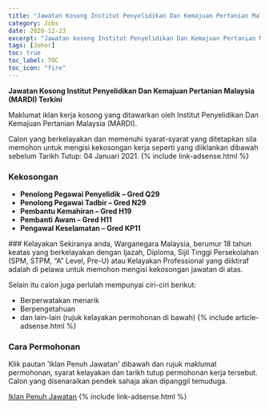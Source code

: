 ```yaml
---
title: "Jawatan Kosong Institut Penyelidikan Dan Kemajuan Pertanian Malaysia (MARDI) Terkini" 
category: Jobs 
date: 2020-12-23 
excerpt: "Jawatan kosong Institut Penyelidikan Dan Kemajuan Pertanian Malaysia (MARDI) terkini untuk kekosongan Penolong Pegawai Penyelidik – Gred Q29,Penolong Pegawai Tadbir – Gred N29,Pembantu Kemahiran – Gred H19,Pembanti Awam – Gred H11,Pengawal Keselamatan – Gred KP11" 
tags: [Johor] 
toc: true 
toc_label: TOC 
toc_icon: "fire" 
--- 
```


**Jawatan Kosong Institut Penyelidikan Dan Kemajuan Pertanian Malaysia (MARDI) Terkini**

Maklumat iklan kerja kosong yang ditawarkan oleh Institut Penyelidikan Dan Kemajuan Pertanian Malaysia (MARDI). 

Calon yang berkelayakan dan memenuhi syarat-syarat yang ditetapkan sila memohon untuk mengisi kekosongan kerja seperti yang diiklankan dibawah sebelum Tarikh Tutup: 04 Januari 2021. 
{% include link-adsense.html %} 
### Kekosongan 
<ul>
<li><strong>Penolong Pegawai Penyelidik &#8211; Gred Q29</strong></li>
<li><strong>Penolong Pegawai Tadbir &#8211; Gred N29</strong></li>
<li><strong>Pembantu Kemahiran &#8211; Gred H19</strong></li>
<li><strong>Pembanti Awam &#8211; Gred H11</strong></li>
<li><strong>Pengawal Keselamatan &#8211; Gred KP11</strong></li>
</ul> 
### Kelayakan 
Sekiranya anda, Warganegara Malaysia, berumur 18 tahun keatas yang berkelayakan dengan Ijazah, Diploma, Sijil Tinggi Persekolahan (SPM, STPM, “A” Level, Pre-U) atau Kelayakan Professional yang diiktiraf adalah di pelawa untuk memohon mengisi kekosongan jawatan di atas.

Selain itu calon juga perlulah mempunyai ciri-ciri berikut:
- Berperwatakan menarik
- Berpengetahuan
- dan lain-lain (rujuk kelayakan permohonan di bawah) 
{% include article-adsense.html %} 
### Cara Permohonan 
Klik pautan 'Iklan Penuh Jawatan' dibawah dan rujuk maklumat permohonan, syarat kelayakan dan tarikh tutup permohonan kerja tersebut.
Calon yang disenaraikan pendek sahaja akan dipanggil temuduga.

<a href="http://ejawatan.mardi.gov.my/" class="btn btn--info" target="_blank" rel="nofollow noopenner">Iklan Penuh Jawatan</a> 
{% include link-adsense.html %} 